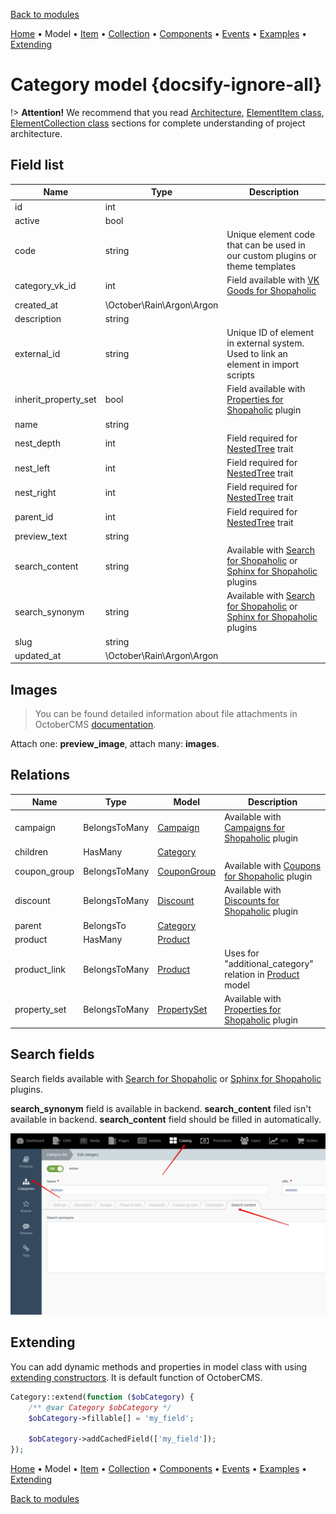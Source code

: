[Back to modules](modules/home.md)

[Home](modules/category/home.md)
• Model
• [Item](modules/category/item/item.md)
• [Collection](modules/category/collection/collection.md)
• [Components](modules/category/component/component.md)
• [Events](modules/category/event/event.md)
• [Examples](modules/category/examples/examples.md)
• [Extending](modules/category/extending/extending.md)

# Category model {docsify-ignore-all}

!> **Attention!**  We recommend that you read [Architecture](architecture/architecture), [ElementItem class](architecture/item-class/item-class.md),
[ElementCollection class](architecture/collection-class/collection-class.md) sections for complete understanding of  project architecture.

## Field list

|  Name | Type | Description |
|-------|------|--------|
|id|int|
|active|bool|
|code|string|Unique element code that can be used in our custom plugins or theme templates|
|category_vk_id|int|Field available with [VK Goods for Shopaholic](/plugins/home.md#vk-goods-for-shopaholic)|
|created_at|\October\Rain\Argon\Argon|
|description|string|
|external_id|string|Unique ID of element in external system. Used to link an element in import scripts|
|inherit_property_set|bool|Field available with [Properties for Shopaholic](plugins/home.md#properties-for-shopaholic) plugin|
|name|string|
|nest_depth|int|Field required for [NestedTree](https://octobercms.com/docs/database/traits#nested-tree) trait|
|nest_left|int|Field required for [NestedTree](https://octobercms.com/docs/database/traits#nested-tree) trait|
|nest_right|int|Field required for [NestedTree](https://octobercms.com/docs/database/traits#nested-tree) trait|
|parent_id|int|Field required for [NestedTree](https://octobercms.com/docs/database/traits#nested-tree) trait|
|preview_text|string|
|search_content|string|Available with [Search for Shopaholic](plugins/home.md#search-for-shopaholic) or [Sphinx for Shopaholic](plugins/home.md#search-for-shopaholic) plugins|
|search_synonym|string|Available with [Search for Shopaholic](plugins/home.md#search-for-shopaholic) or [Sphinx for Shopaholic](plugins/home.md#search-for-shopaholic) plugins|
|slug|string|
|updated_at|\October\Rain\Argon\Argon|

## Images

> You can be found detailed information about file attachments in OctoberCMS [documentation](https://octobercms.com/docs/database/attachments).

Attach one: **preview_image**, attach many: **images**.

## Relations

|Name|Type|Model|Description|
|-----|-----|-----|-----|
|campaign|BelongsToMany|[Campaign](modules/campaign/model/model.md)|Available with [Campaigns for Shopaholic](plugins/home.md#campaigns-for-shopaholic) plugin|
|children|HasMany|[Category](modules/category/model/model.md)|
|coupon_group|BelongsToMany|[CouponGroup](modules/coupongroup/model/model.md)|Available with [Coupons for Shopaholic](plugins/home.md#coupons-for-shopaholic) plugin|
|discount|BelongsToMany|[Discount](modules/discount/model/model.md)|Available with [Discounts for Shopaholic](plugins/home.md#discounts-for-shopaholic) plugin|
|parent|BelongsTo|[Category](modules/category/model/model.md)|
|product|HasMany|[Product](modules/product/model/model.md)|
|product_link|BelongsToMany|[Product](modules/product/model/model.md)|Uses for "additional_category" relation in [Product](modules/product/model/model.md) model|
|property_set|BelongsToMany|[PropertySet](modules/propertyset/model/model.md)|Available with [Properties for Shopaholic](plugins/home.md#properties-for-shopaholic) plugin|

## Search fields

Search fields available with [Search for Shopaholic](plugins/home.md#search-for-shopaholic) or [Sphinx for Shopaholic](plugins/home.md#search-for-shopaholic) plugins.

**search_synonym** field is available in backend. **search_content** filed isn't available in backend. **search_content** field should be filled in automatically. 

![](./../../../assets/images/backend-category-6.png)

## Extending

You can add dynamic methods and properties in model class with using [extending constructors](http://octobercms.com/docs/services/behaviors#constructor-extension).
It is default function of OctoberCMS.

```php
Category::extend(function ($obCategory) {
    /** @var Category $obCategory */
    $obCategory->fillable[] = 'my_field';
    
    $obCategory->addCachedField(['my_field']);
});
```

[Home](modules/category/home.md)
• Model
• [Item](modules/category/item/item.md)
• [Collection](modules/category/collection/collection.md)
• [Components](modules/category/component/component.md)
• [Events](modules/category/event/event.md)
• [Examples](modules/category/examples/examples.md)
• [Extending](modules/category/extending/extending.md)

[Back to modules](modules/home.md)
